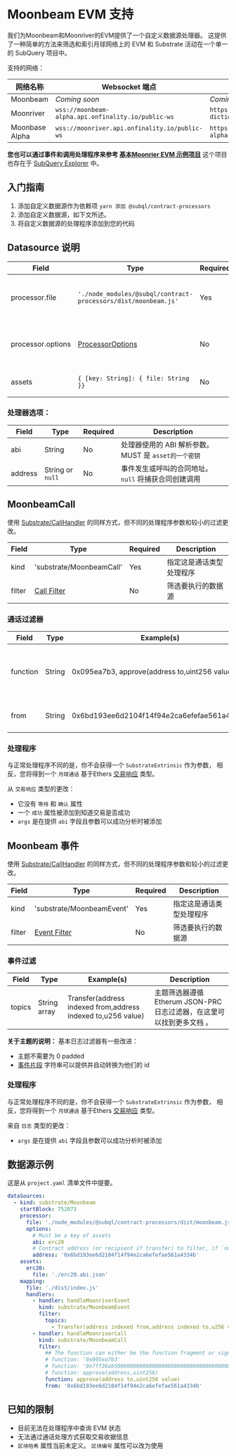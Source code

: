 # Moonbeam EVM 支持

我们为Moonbeam和Moonriver的EVM提供了一个自定义数据源处理器。 这提供了一种简单的方法来筛选和索引月球网络上的 EVM 和 Substrate 活动在一个单一的 SubQuery 项目中。

支持的网络：

| 网络名称           | Websocket 端点                                       | Dictionary 端点                                                        |
| -------------- | -------------------------------------------------- | -------------------------------------------------------------------- |
| Moonbeam       | _Coming soon_                                      | _Coming soon_                                                        |
| Moonriver      | `wss://moonbeam-alpha.api.onfinality.io/public-ws` | `https://api.subquery.network/sq/subquery/moonriver-dictionary`      |
| Moonbase Alpha | `wss://moonriver.api.onfinality.io/public-ws`      | `https://api.subquery.network/sq/subquery/moonbase-alpha-dictionary` |

**您也可以通过事件和调用处理程序来参考 [基本Moonrier EVM 示例项目](https://github.com/subquery/tutorials-moonriver-evm-starter)** 这个项目也存在于 [ SubQuery Explorer](https://explorer.subquery.network/subquery/subquery/moonriver-evm-starter-project) 中。

## 入门指南

1. 添加自定义数据源作为依赖项 `yarn 添加 @subql/contract-processors`
2. 添加自定义数据源，如下文所述。
3. 将自定义数据源的处理程序添加到您的代码

## Datasource 说明

| Field             | Type                                                           | Required | Description                                |
| ----------------- | -------------------------------------------------------------- | -------- | ------------------------------------------ |
| processor.file    | `'./node_modules/@subql/contract-processors/dist/moonbeam.js'` | Yes      | File reference to the data processor code  |
| processor.options | [ProcessorOptions](#processor-options)                         | No       | Options specific to the Moonbeam Processor |
| assets            | `{ [key: String]: { file: String }}`                           | No       | An object of external asset files          |

### 处理器选项：

| Field   | Type             | Required | Description                          |
| ------- | ---------------- | -------- | ------------------------------------ |
| abi     | String           | No       | 处理器使用的 ABI 解析参数。 MUST 是 `asset的一个密钥` |
| address | String or `null` | No       | 事件发生或呼叫的合同地址。 `null` 将捕获合同创建调用       |

## MoonbeamCall

使用 [Substrate/CallHandler](../create/mapping/#call-handler) 的同样方式，但不同的处理程序参数和较小的过滤更改。

| Field  | Type                         | Required | Description  |
| ------ | ---------------------------- | -------- | ------------ |
| kind   | 'substrate/MoonbeamCall'     | Yes      | 指定这是通话类型处理程序 |
| filter | [Call Filter](#call-filters) | No       | 筛选要执行的数据源    |

### 通话过滤器

| Field    | Type   | Example(s)                                    | Description                                                                                       |
| -------- | ------ | --------------------------------------------- | ------------------------------------------------------------------------------------------------- |
| function | String | 0x095ea7b3, approve(address to,uint256 value) | [函数签名](https://docs.ethers.io/v5/api/utils/abi/fragments/#FunctionFragment) 字符串或函数 `视野` 过滤被调用的函数。 |
| from     | String | 0x6bd193ee6d2104f14f94e2ca6efefae561a4334b    | 发送交易的 Ethereum 地址                                                                                 |

### 处理程序

与正常处理程序不同的是，你不会获得一个 `SubstrateExtrinsic` 作为参数， 相反，您将得到一个 `月球通话` 基于Ethers [交易响应](https://docs.ethers.io/v5/api/providers/types/#providers-TransactionResponse) 类型。

从 `交易响应` 类型的更改：

- 它没有 `等待` 和 `确认` 属性
- 一个 `成功` 属性被添加到知道交易是否成功
- `args` 是在提供 `abi` 字段且参数可以成功分析时被添加

## Moonbeam 事件

使用 [Substrate/CallHandler](../create/mapping/#event-handler) 的同样方式，但不同的处理程序参数和较小的过滤更改。

| Field  | Type                           | Required | Description  |
| ------ | ------------------------------ | -------- | ------------ |
| kind   | 'substrate/MoonbeamEvent'      | Yes      | 指定这是通话类型处理程序 |
| filter | [Event Filter](#event-filters) | No       | 筛选要执行的数据源    |

### 事件过滤

| Field  | Type         | Example(s)                                                   | Description                                                                               |
| ------ | ------------ | ------------------------------------------------------------ | ----------------------------------------------------------------------------------------- |
| topics | String array | Transfer(address indexed from,address indexed to,u256 value) | 主题筛选器遵循Etherum JSON-PRC 日志过滤器，在这里可以找到更多文档 [](https://docs.ethers.io/v5/concepts/events/)。 |

<b>关于主题的说明：</b>
基本日志过滤器有一些改进：

- 主题不需要为 0 padded
- [事件片段](https://docs.ethers.io/v5/api/utils/abi/fragments/#EventFragment) 字符串可以提供并自动转换为他们的 id

### 处理程序

与正常处理程序不同的是，你不会获得一个 `SubstrateExtrinsic` 作为参数， 相反，您将得到一个 `月球通话` 基于Ethers [交易响应](https://docs.ethers.io/v5/api/providers/types/#providers-Log) 类型。

来自 `日志` 类型的更改：

- `args` 是在提供 `abi` 字段且参数可以成功分析时被添加

## 数据源示例

这是从 `project.yaml` 清单文件中提要。

```yaml
dataSources:
  - kind: substrate/Moonbeam
    startBlock: 752073
    processor:
      file: './node_modules/@subql/contract-processors/dist/moonbeam.js'
      options:
        # Must be a key of assets
        abi: erc20
        # Contract address (or recipient if transfer) to filter, if `null` should be for contract creation
        address: '0x6bd193ee6d2104f14f94e2ca6efefae561a4334b'
    assets:
      erc20:
        file: './erc20.abi.json'
    mapping:
      file: './dist/index.js'
      handlers:
        - handler: handleMoonriverEvent
          kind: substrate/MoonbeamEvent
          filter:
            topics:
              - Transfer(address indexed from,address indexed to,u256 value)
        - handler: handleMoonriverCall
          kind: substrate/MoonbeamCall
          filter:
            ## The function can either be the function fragment or signature
            # function: '0x095ea7b3'
            # function: '0x7ff36ab500000000000000000000000000000000000000000000000000000000'
            # function: approve(address,uint256)
            function: approve(address to,uint256 value)
            from: '0x6bd193ee6d2104f14f94e2ca6efefae561a4334b'
```

## 已知的限制

- 目前无法在处理程序中查询 EVM 状态
- 无法通过通话处理方式获取交易收据信息
- `区块哈希` 属性当前未定义。 `区块编号` 属性可以改为使用
